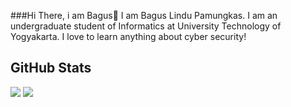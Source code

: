 ###Hi There, i am Bagus👋
I am Bagus Lindu Pamungkas. I am an undergraduate student of Informatics at University Technology of Yogyakarta. I love to learn anything about cyber security!

## GitHub Stats
<p>
  <img src="https://github-readme-stats.vercel.app/api/top-langs/?username=sultanzio&hide_border=true&hide=html,css" />
  <img src="https://github-readme-stats.vercel.app/api?username=sultanzio&line_height=27&count_private=true&hide_border=true&show_icons=true">
</p>

